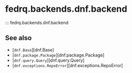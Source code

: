 <!--
Copyright (C) 2023 Maxwell G <maxwell@gtmx.me>

SPDX-License-Identifier: GPL-2.0-or-later
-->

# fedrq.backends.dnf.backend

::: fedrq.backends.dnf.backend

## See also

- [`dnf.Base`][dnf.Base]
- [`dnf.package.Package`][dnf.package.Package]
- [`dnf.query.Query`][dnf.query.Query]
- [`dnf.exceptions.RepoError`][dnf.exceptions.RepoError]

